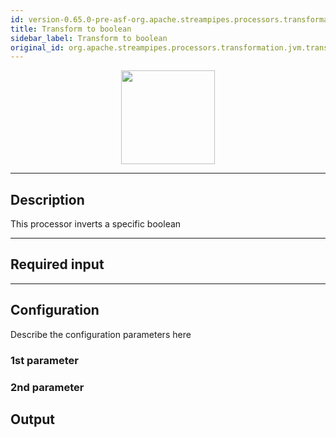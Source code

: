 ```yaml
---
id: version-0.65.0-pre-asf-org.apache.streampipes.processors.transformation.jvm.transform-to-boolean
title: Transform to boolean
sidebar_label: Transform to boolean
original_id: org.apache.streampipes.processors.transformation.jvm.transform-to-boolean
---
```




<p align="center"> 
    <img src="/docs/img/pipeline-elements/org.apache.streampipes.processors.transformation.jvm.transform-to-boolean/icon.png" width="150px;" class="pe-image-documentation"/>
</p>

***

## Description

This processor inverts a specific boolean

***

## Required input


***

## Configuration

Describe the configuration parameters here

### 1st parameter


### 2nd parameter

## Output